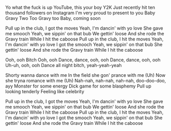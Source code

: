 Yo what the fuck is up YouTube, this your boy Y2K
Just recently hit ten thousand followers on Instagram
I'm very proud to present to you Baby Gravy Two
Too Gravy too Baby, coming soon

Pull up in the club, I got the moves
Yeah, I'm dancin' with yo love
She gave me smooch
Yeah, we sippin' on that bub
We gettin' loose
And she rode the Gravy train
While I hit the caboose
Pull up in the club, I hit the moves
Yeah, I'm dancin' with yo love
I got the smooch
Yeah, we sippin' on that bub
She gettin' loose
And she rode the Gravy train
While I hit the caboose

Ooh, ooh
Bitch
Ooh, ooh
Dance, dance, ooh, ooh
Dance, dance, ooh, ooh
Uh-uh, ooh, ooh
Dance all night bitch, yeah-yeah-yeah

Shorty wanna dance with me
In the field she gon' prance with me (Uh)
Now she tryna romance with me (Uh)
Nah-nah, nah-nah, nah-nah, doo-doo-doo, ayy
Monster for some energy
Dick game for some blasphemy
Pull up looking tenderly
Feeling like celebrity

Pull up in the club, I got the moves
Yeah, I'm dancin' with yo love
She gave me smooch
Yeah, we sippin' on that bub
We gettin' loose
And she rode the Gravy train
While I hit the caboose
Pull up in the club, I hit the moves
Yeah, I'm dancin' with yo love
I got the smooch
Yeah, we sippin' on that bub
She gettin' loose
And she rode the Gravy train
While I hit the caboose

